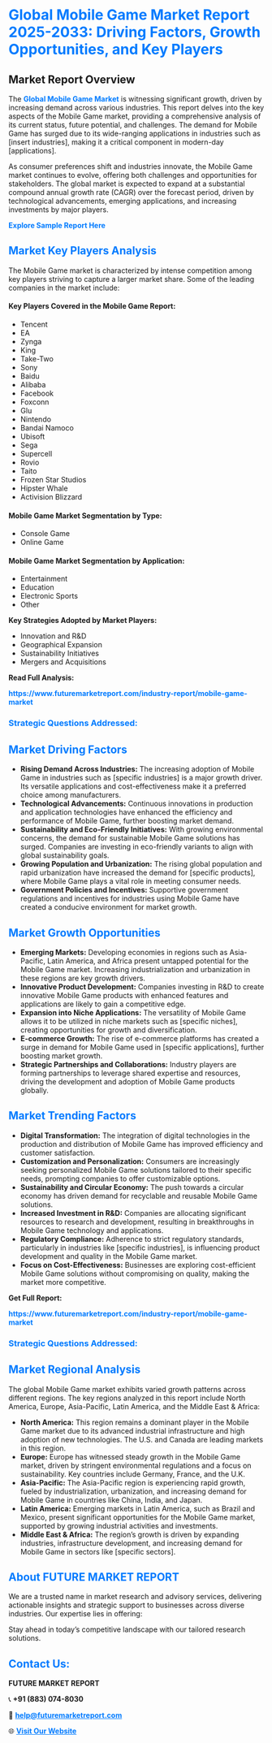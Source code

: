 <h1 style="color: #007BFF;">Global Mobile Game Market Report 2025-2033: Driving Factors, Growth Opportunities, and Key Players</h1>

<section id="overview">
<h2>Market Report Overview</h2>
<p>The <a href="https://www.futuremarketreport.com/industry-report/mobile-game-market" style="color: #007BFF; text-decoration: none;"><strong>Global Mobile Game Market</strong></a> is witnessing significant growth, driven by increasing demand across various industries. This report delves into the key aspects of the Mobile Game market, providing a comprehensive analysis of its current status, future potential, and challenges. The demand for Mobile Game has surged due to its wide-ranging applications in industries such as [insert industries], making it a critical component in modern-day [applications].</p>
<p>As consumer preferences shift and industries innovate, the Mobile Game market continues to evolve, offering both challenges and opportunities for stakeholders. The global market is expected to expand at a substantial compound annual growth rate (CAGR) over the forecast period, driven by technological advancements, emerging applications, and increasing investments by major players.</p>
</section>

<section id="overview">
<p><a href="https://www.futuremarketreport.com/request-sample/reportId=104596" style="color: #007BFF; text-decoration: none;"><strong>Explore Sample Report Here</strong></a></p>
</section>

<section id="key-players">
<h2 style="color: #007BFF;">Market Key Players Analysis</h2>
<p>The Mobile Game market is characterized by intense competition among key players striving to capture a larger market share. Some of the leading companies in the market include:</p>
<h4>Key Players Covered in the Mobile Game Report:</h4>
<ul><li>Tencent</li><li>EA</li><li>Zynga</li><li>King</li><li>Take-Two</li><li>Sony</li><li>Baidu</li><li>Alibaba</li><li>Facebook</li><li>Foxconn</li><li>Glu</li><li>Nintendo</li><li>Bandai Namoco</li><li>Ubisoft</li><li>Sega</li><li>Supercell</li><li>Rovio</li><li>Taito</li><li>Frozen Star Studios</li><li>Hipster Whale</li><li>Activision Blizzard</li></ul>
<h4>Mobile Game Market Segmentation by Type:</h4>
<ul><li>Console Game</li><li>Online Game</li></ul>

<h4>Mobile Game Market Segmentation by Application:</h4>
<ul><li>Entertainment</li><li>Education</li><li>Electronic Sports</li><li>Other</li></ul>
<p><strong>Key Strategies Adopted by Market Players:</strong></p>
<ul>
<li>Innovation and R&D</li>
<li>Geographical Expansion</li>
<li>Sustainability Initiatives</li>
<li>Mergers and Acquisitions</li>
</ul>
</section>

<section>
<p><strong>Read Full Analysis: </strong></p><a href="https://www.futuremarketreport.com/industry-report/mobile-game-market" style="color: #007BFF; text-decoration: none;"><strong>https://www.futuremarketreport.com/industry-report/mobile-game-market</strong></a>
<h3 style="color: #007BFF;">Strategic Questions Addressed:</h3>
</section>

<section id="driving-factors">
<h2 style="color: #007BFF;">Market Driving Factors</h2>
<ul>
<li><strong>Rising Demand Across Industries:</strong> The increasing adoption of Mobile Game in industries such as [specific industries] is a major growth driver. Its versatile applications and cost-effectiveness make it a preferred choice among manufacturers.</li>
<li><strong>Technological Advancements:</strong> Continuous innovations in production and application technologies have enhanced the efficiency and performance of Mobile Game, further boosting market demand.</li>
<li><strong>Sustainability and Eco-Friendly Initiatives:</strong> With growing environmental concerns, the demand for sustainable Mobile Game solutions has surged. Companies are investing in eco-friendly variants to align with global sustainability goals.</li>
<li><strong>Growing Population and Urbanization:</strong> The rising global population and rapid urbanization have increased the demand for [specific products], where Mobile Game plays a vital role in meeting consumer needs.</li>
<li><strong>Government Policies and Incentives:</strong> Supportive government regulations and incentives for industries using Mobile Game have created a conducive environment for market growth.</li>
</ul>
</section>

<section id="growth-opportunities">
<h2 style="color: #007BFF;">Market Growth Opportunities</h2>
<ul>
<li><strong>Emerging Markets:</strong> Developing economies in regions such as Asia-Pacific, Latin America, and Africa present untapped potential for the Mobile Game market. Increasing industrialization and urbanization in these regions are key growth drivers.</li>
<li><strong>Innovative Product Development:</strong> Companies investing in R&D to create innovative Mobile Game products with enhanced features and applications are likely to gain a competitive edge.</li>
<li><strong>Expansion into Niche Applications:</strong> The versatility of Mobile Game allows it to be utilized in niche markets such as [specific niches], creating opportunities for growth and diversification.</li>
<li><strong>E-commerce Growth:</strong> The rise of e-commerce platforms has created a surge in demand for Mobile Game used in [specific applications], further boosting market growth.</li>
<li><strong>Strategic Partnerships and Collaborations:</strong> Industry players are forming partnerships to leverage shared expertise and resources, driving the development and adoption of Mobile Game products globally.</li>
</ul>
</section>

<section id="trending-factors">
<h2 style="color: #007BFF;">Market Trending Factors</h2>
<ul>
<li><strong>Digital Transformation:</strong> The integration of digital technologies in the production and distribution of Mobile Game has improved efficiency and customer satisfaction.</li>
<li><strong>Customization and Personalization:</strong> Consumers are increasingly seeking personalized Mobile Game solutions tailored to their specific needs, prompting companies to offer customizable options.</li>
<li><strong>Sustainability and Circular Economy:</strong> The push towards a circular economy has driven demand for recyclable and reusable Mobile Game solutions.</li>
<li><strong>Increased Investment in R&D:</strong> Companies are allocating significant resources to research and development, resulting in breakthroughs in Mobile Game technology and applications.</li>
<li><strong>Regulatory Compliance:</strong> Adherence to strict regulatory standards, particularly in industries like [specific industries], is influencing product development and quality in the Mobile Game market.</li>
<li><strong>Focus on Cost-Effectiveness:</strong> Businesses are exploring cost-efficient Mobile Game solutions without compromising on quality, making the market more competitive.</li>
</ul>
</section>

<section>
<p><strong>Get Full Report: </strong></p><a href="https://www.futuremarketreport.com/industry-report/mobile-game-market" style="color: #007BFF; text-decoration: none;"><strong>https://www.futuremarketreport.com/industry-report/mobile-game-market</strong></a>
<h3 style="color: #007BFF;">Strategic Questions Addressed:</h3>
</section>


<section id="regional-analysis">
<h2 style="color: #007BFF;">Market Regional Analysis</h2>
<p>The global Mobile Game market exhibits varied growth patterns across different regions. The key regions analyzed in this report include North America, Europe, Asia-Pacific, Latin America, and the Middle East & Africa:</p>
<ul>
<li><strong>North America:</strong> This region remains a dominant player in the Mobile Game market due to its advanced industrial infrastructure and high adoption of new technologies. The U.S. and Canada are leading markets in this region.</li>
<li><strong>Europe:</strong> Europe has witnessed steady growth in the Mobile Game market, driven by stringent environmental regulations and a focus on sustainability. Key countries include Germany, France, and the U.K.</li>
<li><strong>Asia-Pacific:</strong> The Asia-Pacific region is experiencing rapid growth, fueled by industrialization, urbanization, and increasing demand for Mobile Game in countries like China, India, and Japan.</li>
<li><strong>Latin America:</strong> Emerging markets in Latin America, such as Brazil and Mexico, present significant opportunities for the Mobile Game market, supported by growing industrial activities and investments.</li>
<li><strong>Middle East & Africa:</strong> The region’s growth is driven by expanding industries, infrastructure development, and increasing demand for Mobile Game in sectors like [specific sectors].</li>
</ul>
</section>

<footer>
<h2 style="color: #007BFF;">About FUTURE MARKET REPORT</h2>
<p>We are a trusted name in market research and advisory services, delivering actionable insights and strategic support to businesses across diverse industries. Our expertise lies in offering:</p>

<p>Stay ahead in today’s competitive landscape with our tailored research solutions.</p>

<h2 style="color: #007BFF;">Contact Us:</h2>
<p><strong>FUTURE MARKET REPORT</strong></p>
<p>📞 <strong>+91 (883) 074-8030</strong></p>
<p>📧 <strong><a href="mailto:help@futuremarketreport.com" style="color: #007BFF;">help@futuremarketreport.com</a></strong></p>
<p>🌐 <strong><a href="https://www.futuremarketreport.com/" style="color: #007BFF;">Visit Our Website</a></strong></p>
</footer>